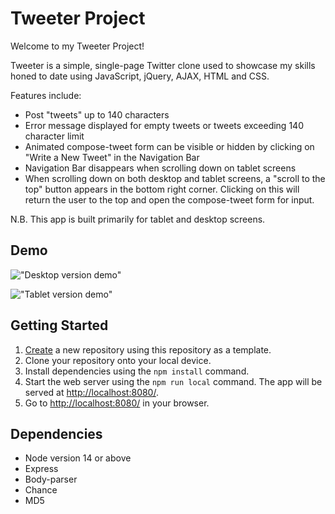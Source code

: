 # Tweeter Project

Welcome to my Tweeter Project!

Tweeter is a simple, single-page Twitter clone used to showcase my skills honed to date using JavaScript, jQuery, AJAX, HTML and CSS.

Features include:
* Post "tweets" up to 140 characters
* Error message displayed for empty tweets or tweets exceeding 140 character limit
* Animated compose-tweet form can be visible or hidden by clicking on "Write a New Tweet" in the Navigation Bar
* Navigation Bar disappears when scrolling down on tablet screens
* When scrolling down on both desktop and tablet screens, a "scroll to the top" button appears in the bottom right corner. Clicking on this will return the user to the top and open the compose-tweet form for input.

N.B. This app is built primarily for tablet and desktop screens.

## Demo

!["Desktop version demo"](https://github.com/amyleblanc/tweeter/blob/master/docs/desktop-tweeter.gif)

!["Tablet version demo"](https://github.com/amyleblanc/tweeter/blob/master/docs/tablet-tweeter.gif)

## Getting Started

1. [Create](https://docs.github.com/en/repositories/creating-and-managing-repositories/creating-a-repository-from-a-template) a new repository using this repository as a template.
2. Clone your repository onto your local device.
3. Install dependencies using the `npm install` command.
3. Start the web server using the `npm run local` command. The app will be served at <http://localhost:8080/>.
4. Go to <http://localhost:8080/> in your browser.

## Dependencies

- Node version 14 or above
- Express
- Body-parser
- Chance
- MD5

